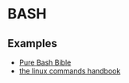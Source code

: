 # BASH

## Examples

* [Pure Bash Bible](https://github.com/dylanaraps/pure-bash-bible)
* [the linux commands handbook](https://www.freecodecamp.org/news/the-linux-commands-handbook/)

